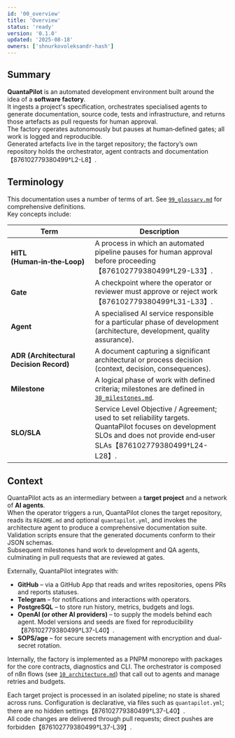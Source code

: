 ```yaml
---
id: '00_overview'
title: 'Overview'
status: 'ready'
version: '0.1.0'
updated: '2025-08-18'
owners: ['shnurkovoleksandr-hash']
---
```


## Summary

**QuantaPilot** is an automated development environment built around the idea of a **software factory**.  
It ingests a project's specification, orchestrates specialised agents to generate documentation, source code, tests and infrastructure, and returns those artefacts as pull requests for human approval.  
The factory operates autonomously but pauses at human‑defined gates; all work is logged and reproducible.  
Generated artefacts live in the target repository; the factory’s own repository holds the orchestrator, agent contracts and documentation【876102779380499†L2-L8】.

## Terminology

This documentation uses a number of terms of art. See [`99_glossary.md`](99_glossary.md) for comprehensive definitions.  
Key concepts include:

| Term                                    | Description                                                                                                                                                                  |
| --------------------------------------- | ---------------------------------------------------------------------------------------------------------------------------------------------------------------------------- |
| **HITL (Human‑in‑the‑Loop)**            | A process in which an automated pipeline pauses for human approval before proceeding【876102779380499†L29-L33】.                                                             |
| **Gate**                                | A checkpoint where the operator or reviewer must approve or reject work【876102779380499†L31-L33】.                                                                          |
| **Agent**                               | A specialised AI service responsible for a particular phase of development (architecture, development, quality assurance).                                                   |
| **ADR (Architectural Decision Record)** | A document capturing a significant architectural or process decision (context, decision, consequences).                                                                      |
| **Milestone**                           | A logical phase of work with defined criteria; milestones are defined in [`30_milestones.md`](30_milestones.md).                                                             |
| **SLO/SLA**                             | Service Level Objective / Agreement; used to set reliability targets. QuantaPilot focuses on development SLOs and does not provide end‑user SLAs【876102779380499†L24-L28】. |

## Context

QuantaPilot acts as an intermediary between a **target project** and a network of **AI agents**.  
When the operator triggers a run, QuantaPilot clones the target repository, reads its `README.md` and optional `quantapilot.yml`, and invokes the architecture agent to produce a comprehensive documentation suite.  
Validation scripts ensure that the generated documents conform to their JSON schemas.  
Subsequent milestones hand work to development and QA agents, culminating in pull requests that are reviewed at gates.

Externally, QuantaPilot integrates with:

- **GitHub** – via a GitHub App that reads and writes repositories, opens PRs and reports statuses.
- **Telegram** – for notifications and interactions with operators.
- **PostgreSQL** – to store run history, metrics, budgets and logs.
- **OpenAI (or other AI providers)** – to supply the models behind each agent. Model versions and seeds are fixed for reproducibility【876102779380499†L37-L40】.
- **SOPS/age** – for secure secrets management with encryption and dual-secret rotation.

Internally, the factory is implemented as a PNPM monorepo with packages for the core contracts, diagnostics and CLI. The orchestrator is composed of n8n flows (see [`10_architecture.md`](10_architecture.md)) that call out to agents and manage retries and budgets.

Each target project is processed in an isolated pipeline; no state is shared across runs. Configuration is declarative, via files such as `quantapilot.yml`; there are no hidden settings【876102779380499†L37-L40】.  
All code changes are delivered through pull requests; direct pushes are forbidden【876102779380499†L37-L39】.
